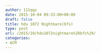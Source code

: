 ```yaml
---
author: 111qqz
date: 2015-10-04 09:33:00+00:00
draft: false
title: hdu 1072 Nightmare(bfs)
type: post
url: /2015/10/hdu1072nightmare%28bfs%29/
categories:
- ACM
---
```


